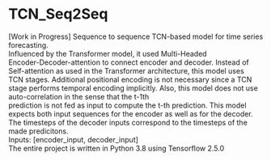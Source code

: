 # TCN_Seq2Seq
[Work in Progress]
Sequence to sequence TCN-based model for time series forecasting.  
        Influenced by the Transformer model, it used Multi-Headed  
        Encoder-Decoder-attention to connect encoder and decoder. Instead of  
        Self-attention as used in the Transformer architecture, this model uses  
        TCN stages. Additional positional encoding  is not necessary since a TCN  
        stage performs temporal encoding implicitly.
        Also, this model does not use auto-correlation in the sense that the t-1th  
        prediction is not fed as input to compute the t-th prediction.
        This model expects both input sequences for the encoder as well as for the decoder.  
        The timesteps of the decoder inputs correspond to the timesteps of the made predicitons.  
        Inputs: [encoder_input, decoder_input]  
        The entire project is written in Python 3.8 using Tensorflow 2.5.0
